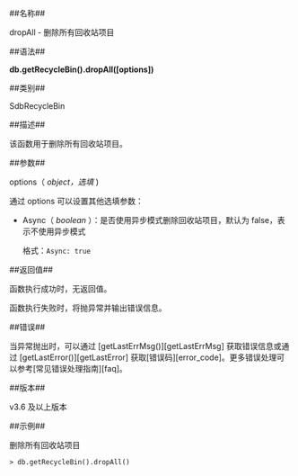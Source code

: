 ##名称##

dropAll - 删除所有回收站项目

##语法##

**db.getRecycleBin().dropAll([options])**

##类别##

SdbRecycleBin

##描述##

该函数用于删除所有回收站项目。

##参数##

options（ *object，选填* )

通过 options 可以设置其他选填参数：

- Async（ *boolean* ）：是否使用异步模式删除回收站项目，默认为 false，表示不使用异步模式

    格式：`Async: true`

##返回值##

函数执行成功时，无返回值。

函数执行失败时，将抛异常并输出错误信息。

##错误##

当异常抛出时，可以通过 [getLastErrMsg()][getLastErrMsg] 获取错误信息或通过 [getLastError()][getLastError] 获取[错误码][error_code]。更多错误处理可以参考[常见错误处理指南][faq]。

##版本##

v3.6 及以上版本

##示例##

删除所有回收站项目

```lang-javascript
> db.getRecycleBin().dropAll()
```

[^_^]:
    本文使用的所有引用及链接
[getLastErrMsg]:manual/Manual/Sequoiadb_Command/Global/getLastErrMsg.md
[getLastError]:manual/Manual/Sequoiadb_Command/Global/getLastError.md
[faq]:manual/FAQ/faq_sdb.md
[error_code]:manual/Manual/Sequoiadb_error_code.md

